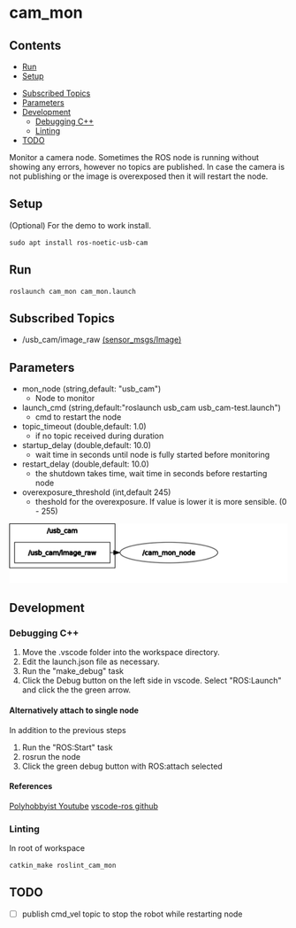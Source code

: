 # cam_mon

## Contents

- [Run](#run)
- [Setup](#setup) 
<!-- - [Published Topics](#published-topics) -->
- [Subscribed Topics](#subscribed-topics)
- [Parameters](#parameters)
- [Development](#development)
  - [Debugging C++](#debugging-c)
  - [Linting](#linting)
- [TODO](#todo)

Monitor a camera node.
Sometimes the ROS node is running without showing any errors,  however no topics are published. In case the camera is not publishing or the image is overexposed then it will restart the node. 

## Setup 
(Optional) For the demo to work install.

    sudo apt install ros-noetic-usb-cam
    

## Run

    roslaunch cam_mon cam_mon.launch 

<!-- ## Published Topics

- chatter [std_msgs/String](https://docs.ros.org/en/melodic/api/std_msgs/html/msg/String.html) -->

## Subscribed Topics

- /usb_cam/image_raw [(sensor_msgs/Image)](https://docs.ros.org/en/noetic/api/sensor_msgs/html/msg/Image.html)

## Parameters

- mon_node (string,default: "usb_cam")
  - Node to monitor
- launch_cmd (string,default:"roslaunch usb_cam usb_cam-test.launch")
  - cmd to restart the node
- topic_timeout (double,default: 1.0)
  - if no topic received during duration
- startup_delay (double,default: 10.0)
  - wait time in seconds until node is fully started before monitoring
- restart_delay (double,default: 10.0)
  - the shutdown takes time, wait time in seconds before restarting node
- overexposure_threshold (int,default 245)
  - theshold for the overexposure. If value is lower it is more sensible. (0 - 255)

![graph](assets/rosgraph.svg)

## Development

### Debugging C++

1. Move the .vscode folder into the workspace directory. 
2. Edit the launch.json file as necessary.
3. Run the "make_debug" task
4. Click the Debug button on the left side in vscode. Select "ROS:Launch" and click the the green arrow.

#### Alternatively attach to single node

In addition to the previous steps 
1. Run the "ROS:Start" task
2. rosrun the node
3. Click the green debug button with ROS:attach selected

#### References
[Polyhobbyist Youtube](https://www.youtube.com/watch?v=uqqHgYsskJI)
[vscode-ros github](https://github.com/ms-iot/vscode-ros/blob/master/doc/debug-support.mdA)

### Linting

In root of workspace

    catkin_make roslint_cam_mon

## TODO

- [ ] publish cmd_vel topic to stop the robot while restarting node